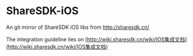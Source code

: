 ShareSDK-iOS
============

An git mirror of ShareSDK iOS libs from http://sharesdk.cn/

The integration guideline lies on [http://wiki.sharesdk.cn/wiki/IOS集成文档](http://wiki.sharesdk.cn/wiki/IOS集成文档)
